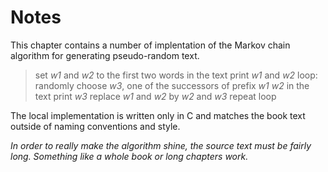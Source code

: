 # Notes

This chapter contains a number of implentation of the Markov chain algorithm
for generating pseudo-random text.

> set _w1_ and _w2_ to the first two words in the text
> print _w1_ and _w2_
> loop:
>   randomly choose _w3_, one of the successors of prefix _w1_ _w2_ in the text
>   print _w3_
>   replace _w1_ and _w2_ by _w2_ and _w3_
>   repeat loop

The local implementation is written only in C and matches the book text outside
of naming conventions and style.

_In order to really make the algorithm shine, the source text must be fairly
long. Something like a whole book or long chapters work._